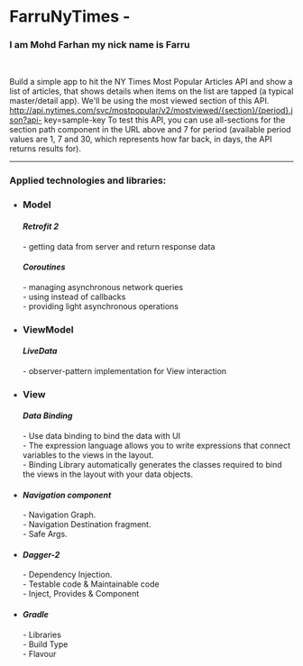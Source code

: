 
# FarruNyTimes -
<h3>I am Mohd Farhan my nick name is Farru</h3><br/>

Build a simple app to hit the NY Times Most Popular Articles API and show a list of articles, that shows details when items on the list are tapped (a typical master/detail app).  We'll be using the most viewed section of this API.  http://api.nytimes.com/svc/mostpopular/v2/mostviewed/{section}/{period}.json?api- key=sample-key To test this API, you can use all-sections for the section path component in the URL above and 7 for period (available period values are 1, 7 and 30, which represents how far back, in days, the API returns results for). 


<hr/>

<h3> Applied technologies and libraries: </h3>
<ul>
<li><h3>Model</h3>

<h4><i>Retrofit 2</i></h4> - getting data from server and return response data 
<h4><i>Coroutines</i></h4> 
   - managing asynchronous network queries<br/>
   - using instead of callbacks<br/>
   - providing light asynchronous operations
</li>	 
<li><h3>ViewModel</h3>
<h4><i>LiveData</i></h4> - observer-pattern implementation for View interaction
</li>

<li><h3>View</h3>
<h4><i>Data Binding</i></h4> 
       - Use data binding to bind the data with UI<br/>
       - The expression language allows you to write expressions that connect variables to the views in the layout.<br/>  
       - Binding Library automatically generates the classes required to bind the views in the layout with your data objects.<br/>
</li>

<li>
<h4><i>Navigation component</i></h4> 
       - Navigation Graph.<br/>
       - Navigation Destination fragment.<br/>  
       - Safe Args.<br/>
</li>

<li>
<h4><i>Dagger-2</i></h4> 
       - Dependency Injection.<br/>
       - Testable code & Maintainable code<br/>  
       - Inject, Provides & Component<br/>
</li>

<li>
<h4><i>Gradle</i></h4> 
       - Libraries<br/>
       - Build Type<br/>  
       - Flavour<br/>
</li>

</ul>



